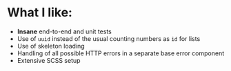 # What I like:

- **Insane** end-to-end and unit tests
- Use of `uuid` instead of the usual counting numbers as `id` for lists
- Use of skeleton loading
- Handling of all possible HTTP errors in a separate base error component
- Extensive SCSS setup
